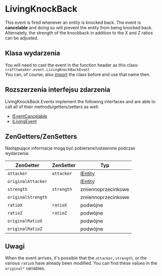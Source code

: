 # LivingKnockBack

This event is fired whenever an entity is knocked back. The event is **cancelable** and doing so will prevent the entity from being knocked back. Alternately, the strength of the knockback in addition to the X and Z ratios can be adjusted.

## Klasa wydarzenia
You will need to cast the event in the function header as this class:  
`crafttweaker.event.LivingKnockBackEvent`  
You can, of course, also [import](/AdvancedFunctions/Import/) the class before and use that name then.

## Rozszerzenia interfejsu zdarzenia
LivingKnockBack Events implement the following interfaces and are able to call all of their methods/getters/setters as well:

- [IEventCancelable](/Vanilla/Events/Events/IEventCancelable/)
- [ILivingEvent](/Vanilla/Events/Events/ILivingEvent/)


## ZenGetters/ZenSetters
Następujące informacje mogą być pobierane/ustawione podczas wydarzenia:

| ZenGetter          | ZenSetter  | Typ                                   |
| ------------------ | ---------- | ------------------------------------- |
| `attacker`         | `attacker` | [IEntity](/Vanilla/Entities/IEntity/) |
| `originalAttacker` |            | [IEntity](/Vanilla/Entities/IEntity/) |
| `strength`         | `strength` | zmiennoprzecinkowe                    |
| `originalStrength` |            | zmiennoprzecinkowe                    |
| `ratioX`           | `ratioX`   | podwójne                              |
| `ratioZ`           | `ratioZ`   | podwójne                              |
| `originalRatioX`   |            | podwójne                              |
| `originalRatioZ`   |            | podwójne                              |

## Uwagi

When the event arrives, it's possible that the `attacker`, `strength`, or the various `ratio`s have already been modified. You can find these values in the `original*` variables.
